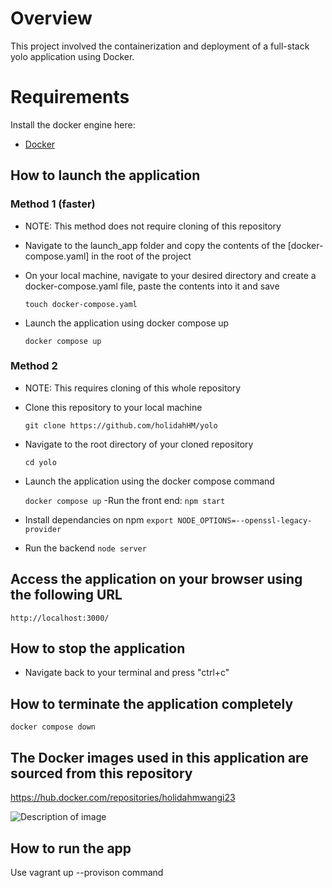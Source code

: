 # Overview
This project involved the containerization and deployment of a full-stack yolo application using Docker.


# Requirements
Install the docker engine here:
- [Docker](https://docs.docker.com/engine/install/) 

## How to launch the application 
### Method 1 (faster)
- NOTE: This method does not require cloning of this repository

- Navigate to the launch_app folder and copy the contents of the [docker-compose.yaml] in the root of the project
- On your local machine, navigate to your desired directory and create
  a docker-compose.yaml file, paste the contents into it and save

  `touch docker-compose.yaml`

- Launch the application using docker compose up

  `docker compose up`

### Method 2
- NOTE: This requires cloning of this whole repository

- Clone this repository to your local machine

  `git clone https://github.com/holidahHM/yolo`

- Navigate to the root directory of your cloned repository

  `cd yolo`

- Launch the application using the docker compose command

  `docker compose up`
-Run the front end:
   `npm start`

- Install dependancies on npm
`export NODE_OPTIONS=--openssl-legacy-provider`

- Run the backend
`node server`


## Access the application on your browser using the following URL
 `http://localhost:3000/`



## How to stop the application
- Navigate back to your terminal and press "ctrl+c" 

## How to terminate the application completely
 `docker compose down`

## The Docker images used in this application are sourced from this repository

https://hub.docker.com/repositories/holidahmwangi23

![Description of image](image.png)


## How to run the app
Use vagrant up --provison command
